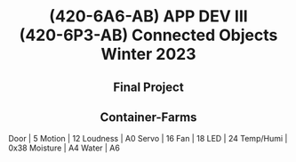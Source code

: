 # <div align='center'>(420-6A6-AB) APP DEV III <br>(420-6P3-AB) Connected Objects <br>Winter 2023</div>

## <div align='center'>Final Project</div>
## <div align='center'>Container-Farms</div>

Door | 5
Motion | 12
Loudness | A0
Servo | 16
Fan | 18
LED | 24
Temp/Humi | 0x38
Moisture | A4
Water | A6

